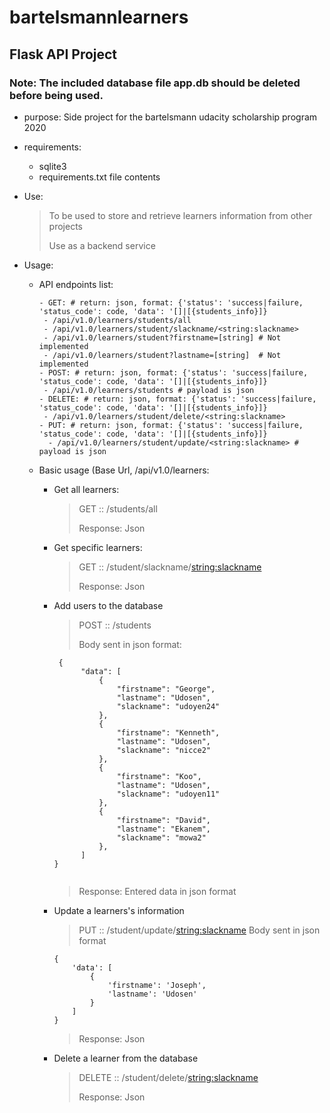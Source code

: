 # bartelsmannlearners

## Flask API Project

### Note: The included database file app.db should be deleted before being used.

- purpose: Side project for the bartelsmann udacity scholarship program 2020
- requirements: 
  - sqlite3
  - requirements.txt file contents 
- Use:
  
  > To be used to store and retrieve learners information from other projects
  > 
  > Use as a backend service
  
- Usage:
   - API endpoints list:
     ```
     - GET: # return: json, format: {'status': 'success|failure, 'status_code': code, 'data': '[]|[{students_info}]}
      - /api/v1.0/learners/students/all
      - /api/v1.0/learners/student/slackname/<string:slackname>
      - /api/v1.0/learners/student?firstname=[string] # Not implemented 
      - /api/v1.0/learners/student?lastname=[string]  # Not implemented
     - POST: # return: json, format: {'status': 'success|failure, 'status_code': code, 'data': '[]|[{students_info}]}
      - /api/v1.0/learners/students # payload is json
     - DELETE: # return: json, format: {'status': 'success|failure, 'status_code': code, 'data': '[]|[{students_info}]}
      - /api/v1.0/learners/student/delete/<string:slackname>
     - PUT: # return: json, format: {'status': 'success|failure, 'status_code': code, 'data': '[]|[{students_info}]}
       - /api/v1.0/learners/student/update/<string:slackname> # payload is json
     
     ``` 
     
   - Basic usage (Base Url, /api/v1.0/learners:
        - Get all learners:
          > GET :: /students/all
          > 
          > Response: Json
          
        - Get specific learners:
          > GET :: /student/slackname/<string:slackname>
          > 
          > Response: Json          

       - Add users to the database
         
           > POST :: /students
           > 
           > Body sent in json format:
         
          ```
           {
                "data": [
                    {
                        "firstname": "George",
                        "lastname": "Udosen",
                        "slackname": "udoyen24"
                    },
                    {
                        "firstname": "Kenneth",
                        "lastname": "Udosen",
                        "slackname": "nicce2"
                    },
                    {
                        "firstname": "Koo",
                        "lastname": "Udosen",
                        "slackname": "udoyen11"
                    },
                    {
                        "firstname": "David",
                        "lastname": "Ekanem",
                        "slackname": "mowa2"
                    },
                ]
          }

 
          ```
          > Response: Entered data in json format
    
       - Update a learners's information
         
          > PUT :: /student/update/<string:slackname>
          > Body sent in json format
         
            ```
            {
                'data': [
                    {
                        'firstname': 'Joseph',
                        'lastname': 'Udosen'
                    }
                ]
            }

            ```
          >
          > Response: Json
         
       - Delete a learner from the database
         
          > DELETE :: /student/delete/<string:slackname>
          >  
          > Response: Json
